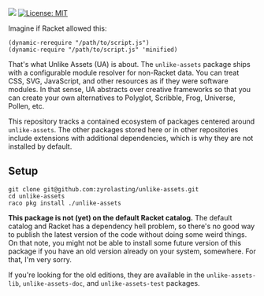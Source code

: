 [![](https://img.shields.io/badge/%E2%99%A5-Support%20Ethical%20Software-red)](https://sagegerard.com/subscribe.html)
[![License: MIT](https://img.shields.io/badge/License-MIT-yellow.svg)](https://opensource.org/licenses/MIT)

Imagine if Racket allowed this:

```
(dynamic-rerequire "/path/to/script.js")
(dynamic-require "/path/to/script.js" 'minified)
```

That's what Unlike Assets (UA) is about. The `unlike-assets` package
ships with a configurable module resolver for non-Racket data. You can
treat CSS, SVG, JavaScript, and other resources as if they were
software modules. In that sense, UA abstracts over creative frameworks
so that you can create your own alternatives to Polyglot, Scribble,
Frog, Universe, Pollen, etc.

This repository tracks a contained ecosystem of packages centered
around `unlike-assets`. The other packages stored here or in other
repositories include extensions with additional dependencies, which is
why they are not installed by default.

## Setup

```
git clone git@github.com:zyrolasting/unlike-assets.git
cd unlike-assets
raco pkg install ./unlike-assets
```

**This package is not (yet) on the default Racket catalog.** The
default catalog and Racket has a dependency hell problem, so there's
no good way to publish the latest version of the code without doing
some weird things. On that note, you might not be able to install some
future version of this package if you have an old version already on
your system, somewhere. For that, I'm very sorry.

If you're looking for the old editions, they are available in the
`unlike-assets-lib`, `unlike-assets-doc`, and `unlike-assets-test`
packages.
